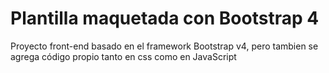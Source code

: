 # Plantilla maquetada con Bootstrap 4
Proyecto front-end basado en el framework Bootstrap v4, pero tambien se agrega código propio tanto en css como en JavaScript

